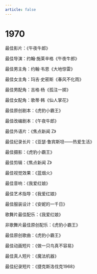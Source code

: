 ```yaml
---
article: false
---
```


# 1970

最佳影片：《午夜牛郎》

最佳导演：约翰·施莱辛格《午夜牛郎》

最佳男主角：约翰·韦恩《大地惊雷》

最佳女主角：玛吉·史密斯《春风不化雨》

最佳男配角：吉格·杨《孤注一掷》

最佳女配角：歌蒂·韩《仙人掌花》

最佳原创剧本：《虎豹小霸王》

最佳改编剧本：《午夜牛郎》

最佳外语片：《焦点新闻 Z》

最佳纪录长片：《亚瑟·鲁宾斯坦——热爱生活》

最佳摄影：《虎豹小霸王》

最佳剪辑：《焦点新闻 Z》

最佳视觉效果：《蓝烟火》

最佳音响：《我爱红娘》

最佳艺术指导：《我爱红娘》

最佳服装设计：《安妮的一千日》

歌舞片最佳配乐：《我爱红娘》

非歌舞片最佳原创配乐：《虎豹小霸王》

最佳原创歌曲：《虎豹小霸王》

最佳动画短片：《做一只鸟真不容易》

最佳真人短片：《魔法机器》

最佳纪录短片：《捷克斯洛伐克1968》
